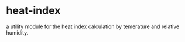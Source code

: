heat-index
==========

a utility module for the heat index calculation by temerature and relative humidity.
